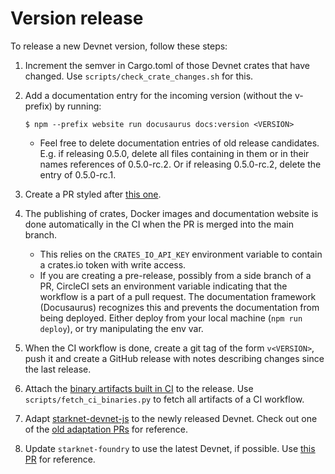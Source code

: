 # Version release

To release a new Devnet version, follow these steps:

1. Increment the semver in Cargo.toml of those Devnet crates that have changed. Use `scripts/check_crate_changes.sh` for this.

2. Add a documentation entry for the incoming version (without the v- prefix) by running:

   ```
   $ npm --prefix website run docusaurus docs:version <VERSION>
   ```

   - Feel free to delete documentation entries of old release candidates. E.g. if releasing 0.5.0, delete all files containing in them or in their names references of 0.5.0-rc.2. Or if releasing 0.5.0-rc.2, delete the entry of 0.5.0-rc.1.

3. Create a PR styled after [this one](https://github.com/0xSpaceShard/starknet-devnet-rs/pull/473).

4. The publishing of crates, Docker images and documentation website is done automatically in the CI when the PR is merged into the main branch.

   - This relies on the `CRATES_IO_API_KEY` environment variable to contain a crates.io token with write access.
   - If you are creating a pre-release, possibly from a side branch of a PR, CircleCI sets an environment variable indicating that the workflow is a part of a pull request. The documentation framework (Docusaurus) recognizes this and prevents the documentation from being deployed. Either deploy from your local machine (`npm run deploy`), or try manipulating the env var.

5. When the CI workflow is done, create a git tag of the form `v<VERSION>`, push it and create a GitHub release with notes describing changes since the last release.

6. Attach the [binary artifacts built in CI](https://circleci.com/docs/artifacts/#artifacts-overview) to the release. Use `scripts/fetch_ci_binaries.py` to fetch all artifacts of a CI workflow.

7. Adapt [starknet-devnet-js](https://github.com/0xSpaceShard/starknet-devnet-js) to the newly released Devnet. Check out one of the [old adaptation PRs](https://github.com/0xSpaceShard/starknet-devnet-js/pulls?q=is%3Apr+is%3Aclosed) for reference.

8. Update `starknet-foundry` to use the latest Devnet, if possible. Use [this PR](https://github.com/foundry-rs/starknet-foundry/pull/3434) for reference.

